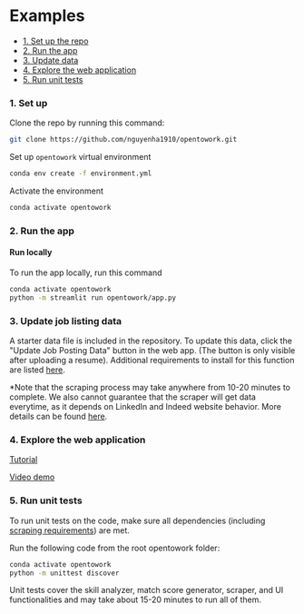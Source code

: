 # Examples

* [1. Set up the repo](#set-up)
* [2. Run the app](#run-app)
* [3. Update data](#data-scraping)
* [4. Explore the web application](#web-app)
* [5. Run unit tests](#run-tests)

<a id="set-up"></a>
### 1. Set up

Clone the repo by running this command:
```bash
git clone https://github.com/nguyenha1910/opentowork.git
```

Set up `opentowork` virtual environment
```bash
conda env create -f environment.yml
```

Activate the environment
```bash
conda activate opentowork
```

<a id="run-app"></a>
### 2. Run the app

#### Run locally
To run the app locally, run this command
```bash
conda activate opentowork
python -m streamlit run opentowork/app.py
```

<a id="data-scraping"></a>
### 3. Update job listing data
A starter data file is included in the repository. To update this data, click the "Update Job Posting Data" button in the web app. (The button is only visible after uploading a resume). Additional requirements to install for this function are listed [here](../README.md#data).

*Note that the scraping process may take anywhere from 10-20 minutes to complete. We also cannot guarantee that the scraper will get data everytime, as it depends on LinkedIn and Indeed website behavior. More details can be found [here](scraper.md).

<a id="web-app"></a>
### 4. Explore the web application
[Tutorial](streamlit_app.md)

[Video demo]()

<a id="run-tests"></a>
### 5. Run unit tests
To run unit tests on the code, make sure all dependencies (including [scraping requirements](../README.md#data)) are met.

Run the following code from the root opentowork folder:
```bash
conda activate opentowork
python -m unittest discover
```

Unit tests cover the skill analyzer, match score generator, scraper, and UI functionalities and may take about 15-20 minutes to run all of them.